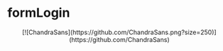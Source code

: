 # formLogin
<center>
[![ChandraSans](https://github.com/ChandraSans.png?size=250)](https://github.com/ChandraSans)
</center>
